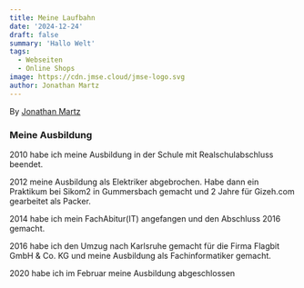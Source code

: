 ```yaml
---
title: Meine Laufbahn
date: '2024-12-24'
draft: false
summary: 'Hallo Welt'
tags:
  - Webseiten
  - Online Shops
image: https://cdn.jmse.cloud/jmse-logo.svg
author: Jonathan Martz
---
```


By [Jonathan Martz](https://www.jmartz.de)

### Meine Ausbildung

2010 habe ich meine Ausbildung in der Schule mit Realschulabschluss beendet.

2012 meine Ausbildung als Elektriker abgebrochen.
Habe dann ein Praktikum bei Sikom2 in Gummersbach gemacht und 2 Jahre für Gizeh.com gearbeitet als Packer.

2014 habe ich mein FachAbitur(IT) angefangen und den Abschluss 2016 gemacht.

2016 habe ich den Umzug nach Karlsruhe gemacht für die Firma Flagbit GmbH & Co. KG und meine Ausbildung als Fachinformatiker gemacht.

2020 habe ich im Februar meine Ausbildung abgeschlossen
